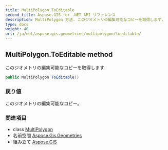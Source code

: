 ```yaml
---
title: MultiPolygon.ToEditable
second_title: Aspose.GIS for .NET API リファレンス
description: MultiPolygon 方法. このジオメトリの編集可能なコピーを取得します.
type: docs
weight: 40
url: /ja/net/aspose.gis.geometries/multipolygon/toeditable/
---
```

## MultiPolygon.ToEditable method

このジオメトリの編集可能なコピーを取得します.

```csharp
public MultiPolygon ToEditable()
```

### 戻り値

このジオメトリの編集可能なコピー。

### 関連項目

* class [MultiPolygon](../)
* 名前空間 [Aspose.Gis.Geometries](../../multipolygon/)
* 組み立て [Aspose.GIS](../../../)


